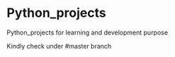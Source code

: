 # Python_projects
Python_projects for learning and development purpose

Kindly check under #master branch
